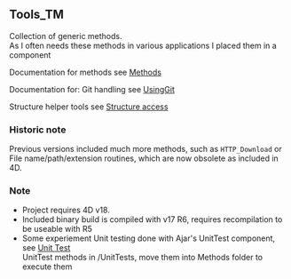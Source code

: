 ## Tools_TM

Collection of generic methods.  
As I often needs these methods in various applications I placed them in a component  

Documentation for methods see [Methods](Project/Sources/Documentation)

Documentation for:
Git handling see [UsingGit](Documentation/UsingGit.md)

Structure helper tools see [Structure access](Documentation/Structure.md)

### Historic note

Previous versions included much more methods, such as `HTTP_Download` or File name/path/extension routines, which are now obsolete as included in 4D.

### Note

* Project requires 4D v18.
* Included binary build is compiled with v17 R6, requires recompilation to be useable with R5
* Some experiement Unit testing done with Ajar's UnitTest component, see [Unit Test](https://ch-de.4d.com/ajtoolsunittest)   
UnitTest methods in /UnitTests, move them into Methods folder to execute them
